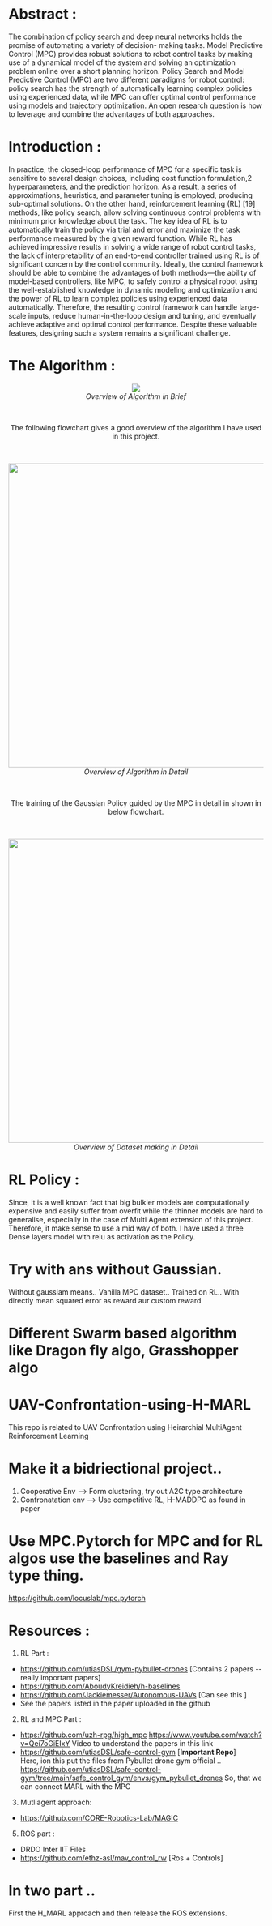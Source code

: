 # Abstract : 
The combination of policy search and deep neural networks holds the promise of automating a variety of decision- making tasks. Model Predictive Control (MPC) provides robust solutions to robot control tasks by making use of a dynamical model of the system and solving an optimization problem online over a short planning horizon. Policy Search and Model Predictive Control (MPC) are two different paradigms for robot control: policy search has the strength of automatically learning complex policies using experienced data, while MPC can offer optimal control performance using models and trajectory optimization. An open research question is how to leverage and combine the advantages of both approaches.

# Introduction :
In practice, the closed-loop performance of MPC for a specific task is sensitive to several design choices, including cost function formulation,2 hyperparameters, and the prediction horizon. As a result, a series of approximations, heuristics, and parameter tuning is
employed, producing sub-optimal solutions. On the other hand, reinforcement learning (RL) [19] methods, like policy search, allow solving continuous control problems with minimum prior knowledge about the task. The key idea of RL is to automatically train the policy via trial and error and maximize the task performance measured by the given reward function. While RL has achieved impressive results in solving a wide range of robot control tasks, the lack of interpretability of an end-to-end controller trained using RL is of significant concern by the control community.
Ideally, the control framework should be able to combine the advantages of both methods—the ability of model-based controllers, like MPC, to safely control a physical robot using the well-established knowledge in dynamic modeling and optimization and the power of RL to learn complex policies using experienced data automatically. Therefore, the resulting control framework can handle large-scale inputs, reduce human-in-the-loop design and tuning, and eventually achieve adaptive and optimal control performance. Despite these valuable features, designing such a system remains a
significant challenge.

# The Algorithm :
<p align="center"><img src = "./media/1.png"/><br><em>Overview of Algorithm in Brief</em></p>
<br>
<p align="center">The following flowchart gives a good overview of the algorithm I have used in this project.</p>
<br>
<p align="center"><img src="./media/Algo1.jpg" height = "600" width = "600"/><br><em>Overview of Algorithm in Detail</em></p>
<br>
<p align="center">The training of the Gaussian Policy guided by the MPC in detail in shown in below flowchart.</p>
<br>
<p align="center"><img src="./media/Algo2.jpg" height = "600" width = "600"/><br><em>Overview of Dataset making in Detail</em></p>

# RL Policy :
Since, it is a well known fact that big bulkier models are computationally expensive and easily suffer from overfit while the thinner models are hard to generalise, especially in the case of Multi Agent extension of this project. Therefore, it make sense to use a mid way of both. I have used a three Dense layers model with relu as activation as the Policy.


































# Try with ans without Gaussian. 
Without gaussiam means.. Vanilla MPC dataset.. Trained on RL.. With directly mean squared error as reward aur custom reward

# Different Swarm based algorithm like Dragon fly algo, Grasshopper algo
# UAV-Confrontation-using-H-MARL
This repo is related to UAV Confrontation using Heirarchial MultiAgent Reinforcement Learning

# Make it a bidriectional project..
<ol>
  <li>Cooperative Env -->  Form clustering, try out A2C type architecture</li>
  <li>Confronatation env -->  Use competitive RL, H-MADDPG as found in paper</li>
</ol>

# Use MPC.Pytorch for MPC and for RL algos use the baselines and Ray type thing. 
https://github.com/locuslab/mpc.pytorch
# Resources :

1. RL Part :
- https://github.com/utiasDSL/gym-pybullet-drones  [Contains 2 papers -- really important papers]
- https://github.com/AboudyKreidieh/h-baselines
- https://github.com/Jackiemesser/Autonomous-UAVs  [Can see this ]
- See the papers listed in the paper uploaded in the github

2. RL and MPC Part :
- https://github.com/uzh-rpg/high_mpc     https://www.youtube.com/watch?v=Qei7oGiEIxY  Video to understand the papers in this link
- https://github.com/utiasDSL/safe-control-gym [**Important Repo**]  <br> Here, ion this put the files from Pybullet drone gym official ..
https://github.com/utiasDSL/safe-control-gym/tree/main/safe_control_gym/envs/gym_pybullet_drones    So, that we can connect MARL with the MPC

3. Mutliagent approach: 
- https://github.com/CORE-Robotics-Lab/MAGIC

5. ROS part :
- DRDO Inter IIT Files
- https://github.com/ethz-asl/mav_control_rw  [Ros + Controls]

# In two part ..

First the H_MARL approach and then release the ROS extensions.
